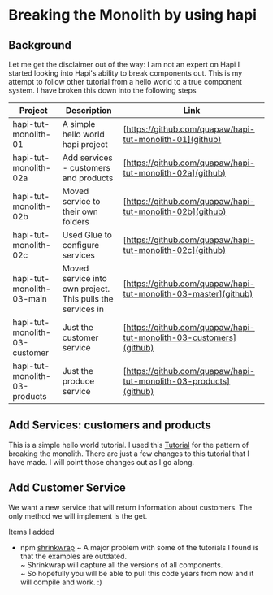 # Breaking the Monolith by using hapi 
## Background
Let me get the disclaimer out of the way: I am not an expert on Hapi
I started looking into Hapi's ability to break components out.
This is my attempt to follow other tutorial from a hello world to a true component system.
I have broken this down into the following steps

| Project  | Description | Link |
|---|---|---|
|hapi-tut-monolith-01|A simple hello world hapi project| [https://github.com/quapaw/hapi-tut-monolith-01](github)|
|hapi-tut-monolith-02a|Add services - customers and products| [https://github.com/quapaw/hapi-tut-monolith-02a](github)|
|hapi-tut-monolith-02b|Moved service to their own folders| [https://github.com/quapaw/hapi-tut-monolith-02b](github)|
|hapi-tut-monolith-02c|Used Glue to configure services| [https://github.com/quapaw/hapi-tut-monolith-02c](github)|
|hapi-tut-monolith-03-main|Moved service into own project.  This pulls the services in| [https://github.com/quapaw/hapi-tut-monolith-03-master](github)|
|hapi-tut-monolith-03-customer|Just the customer service| [https://github.com/quapaw/hapi-tut-monolith-03-customers](github)|
|hapi-tut-monolith-03-products|Just the produce service| [https://github.com/quapaw/hapi-tut-monolith-03-products](github)|

## Add Services: customers and products
This is a simple hello world tutorial. 
I used this [Tutorial](https://medium.com/@dstevensio/manifests-plugins-and-schemas-organizing-your-hapi-application-68cf316730ef#.2nve7u2r0) for the pattern of breaking the monolith.
There are just a few changes to this tutorial that I have made.  I will point those changes out as I go along.

## Add Customer Service
We want a new service that will return information about customers.  The only method we will implement is the get.


Items I added
* npm [shrinkwrap](https://docs.npmjs.com/cli/shrinkwrap)
~ A major problem with some of the tutorials I found is that the examples are outdated.<br/>
~ Shrinkwrap will capture all the versions of all components. <br/>
~ So hopefully you will be able to pull this code years from now and it will compile and work. :) <br/>
